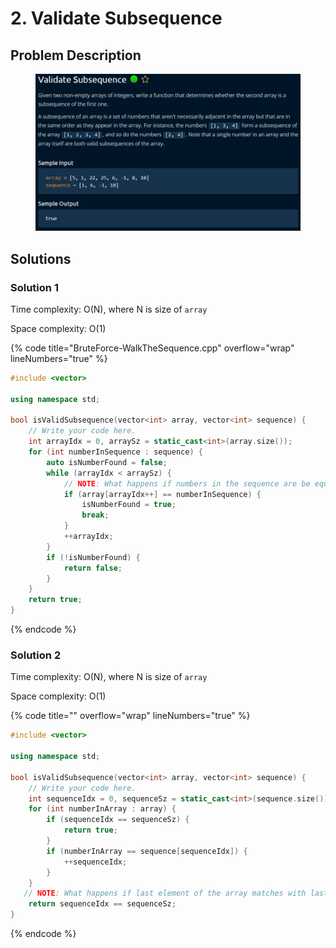 # 2. Validate Subsequence

## Problem Description

<figure><img src="../../.gitbook/assets/image (1) (1) (1).png" alt=""><figcaption></figcaption></figure>

## Solutions

### Solution 1

Time complexity: O(N), where N is size of `array`&#x20;

Space complexity: O(1)

{% code title="BruteForce-WalkTheSequence.cpp" overflow="wrap" lineNumbers="true" %}
```cpp
#include <vector>

using namespace std;

bool isValidSubsequence(vector<int> array, vector<int> sequence) {
    // Write your code here.
    int arrayIdx = 0, arraySz = static_cast<int>(array.size());
    for (int numberInSequence : sequence) {
        auto isNumberFound = false;
        while (arrayIdx < arraySz) {
            // NOTE: What happens if numbers in the sequence are be equal in nature? Increment arrayIdx appropriately
            if (array[arrayIdx++] == numberInSequence) {
                isNumberFound = true;
                break;
            }
            ++arrayIdx;
        }
        if (!isNumberFound) {
            return false;
        }
    }
    return true;
}

```
{% endcode %}

### Solution 2

Time complexity: O(N), where N is size of `array`&#x20;

Space complexity: O(1)

{% code title="" overflow="wrap" lineNumbers="true" %}
```cpp
#include <vector>

using namespace std;

bool isValidSubsequence(vector<int> array, vector<int> sequence) {
    // Write your code here.
    int sequenceIdx = 0, sequenceSz = static_cast<int>(sequence.size());
    for (int numberInArray : array) {
        if (sequenceIdx == sequenceSz) {
            return true;
        }
        if (numberInArray == sequence[sequenceIdx]) {
            ++sequenceIdx;
        }
    }
   // NOTE: What happens if last element of the array matches with last element of sequence? Check final return condition
    return sequenceIdx == sequenceSz;
}

```
{% endcode %}
